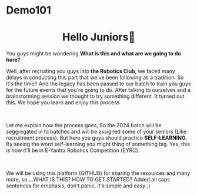 # Demo101

<h1 align="center">Hello Juniors👋 </h1>

<p align="left">You guys might be wondering <b> What is this and what are we going to do here?</b>

Well, after recruiting you guys into <b>the Robotics Club</b>, we faced many delays in conducting this part that we've been following as a tradition. So it's the time!! 
And the legacy has been passed to our batch to train you guys for the future events that you're going to do. After talking to ourselves and a brainstorming session we thought to try something different. It turned out this. We hope you learn and enjoy this process
</p>
<br />
<p align="left">
Let me explain how the process goes, So the 2024 batch will be seggregated in to batches and will be assigned some of your seniors (Like recruitment process). But here you guys should practice <b>SELF-LEARNING</b>. By seeing the word self-learning you might thing of something big. Yes, this is how it'll be in E-Yantra Robotics Competition (EYRC). 
</p>
<br />
<p align="left">
We will be using this platform (GITHUB) for sharing the resources and many more, so....WHAT IS THIS? HOW TO GET STARTED?
Added all caps sentences for emphasis, don't panic, it's simple and easy ;)
</p>
<br />
